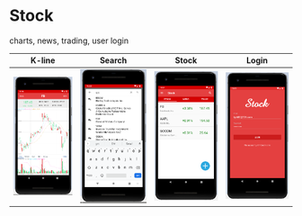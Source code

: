 # Stock
charts, news, trading, user login

| K-line | Search | Stock | Login |
| ------------- | ------------- | ------------- | ------------- |
| <img src="https://github.com/LintaoLu/Stock/blob/master/res/K-line.png" width="200"> | <img src="https://github.com/LintaoLu/Stock/blob/master/res/search.png" width="200"> | <img src="https://github.com/LintaoLu/Stock/blob/master/res/stock.png" width="200"> | <img src="https://github.com/LintaoLu/Stock/blob/master/res/Login.png" width="200"> |

